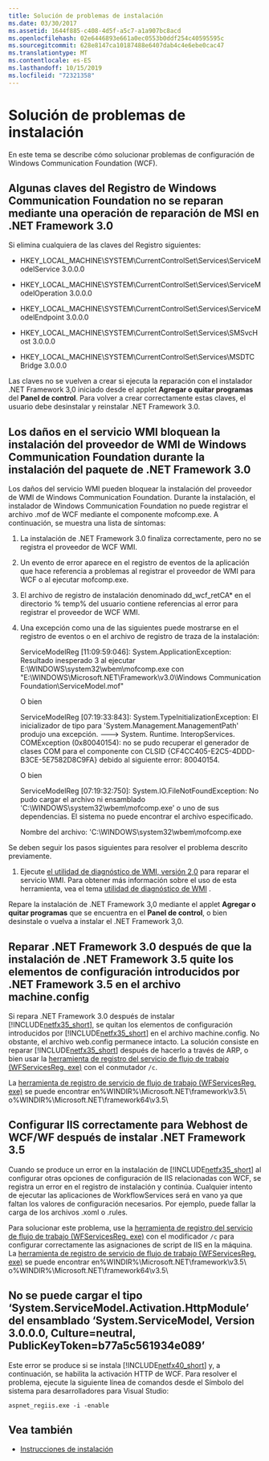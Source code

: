 ```yaml
---
title: Solución de problemas de instalación
ms.date: 03/30/2017
ms.assetid: 1644f885-c408-4d5f-a5c7-a1a907bc8acd
ms.openlocfilehash: 02e6446893e661a0ec0553b0ddf254c40595595c
ms.sourcegitcommit: 628e8147ca10187488e6407dab4c4e6ebe0cac47
ms.translationtype: MT
ms.contentlocale: es-ES
ms.lasthandoff: 10/15/2019
ms.locfileid: "72321358"
---
```

# <a name="troubleshooting-setup-issues"></a>Solución de problemas de instalación
En este tema se describe cómo solucionar problemas de configuración de Windows Communication Foundation (WCF).  
  
## <a name="some-windows-communication-foundation-registry-keys-are-not-repaired-by-performing-an-msi-repair-operation-on-the-net-framework-30"></a>Algunas claves del Registro de Windows Communication Foundation no se reparan mediante una operación de reparación de MSI en .NET Framework 3.0  
 Si elimina cualquiera de las claves del Registro siguientes:  
  
- HKEY_LOCAL_MACHINE\SYSTEM\CurrentControlSet\Services\ServiceModelService 3.0.0.0  
  
- HKEY_LOCAL_MACHINE\SYSTEM\CurrentControlSet\Services\ServiceModelOperation 3.0.0.0  
  
- HKEY_LOCAL_MACHINE\SYSTEM\CurrentControlSet\Services\ServiceModelEndpoint 3.0.0.0  
  
- HKEY_LOCAL_MACHINE\SYSTEM\CurrentControlSet\Services\SMSvcHost 3.0.0.0  
  
- HKEY_LOCAL_MACHINE\SYSTEM\CurrentControlSet\Services\MSDTC Bridge 3.0.0.0  
  
 Las claves no se vuelven a crear si ejecuta la reparación con el instalador .NET Framework 3,0 iniciado desde el applet **Agregar o quitar programas** del **Panel de control**. Para volver a crear correctamente estas claves, el usuario debe desinstalar y reinstalar .NET Framework 3.0.  
  
## <a name="wmi-service-corruption-blocks-installation-of-the-windows-communication-foundation-wmi-provider-during-installation-of-net-framework-30-package"></a>Los daños en el servicio WMI bloquean la instalación del proveedor de WMI de Windows Communication Foundation durante la instalación del paquete de .NET Framework 3.0  
 Los daños del servicio WMI pueden bloquear la instalación del proveedor de WMI de Windows Communication Foundation. Durante la instalación, el instalador de Windows Communication Foundation no puede registrar el archivo .mof de WCF mediante el componente mofcomp.exe. A continuación, se muestra una lista de síntomas:  
  
1. La instalación de .NET Framework 3.0 finaliza correctamente, pero no se registra el proveedor de WCF WMI.  
  
2. Un evento de error aparece en el registro de eventos de la aplicación que hace referencia a problemas al registrar el proveedor de WMI para WCF o al ejecutar mofcomp.exe.  
  
3. El archivo de registro de instalación denominado dd_wcf_retCA* en el directorio % temp% del usuario contiene referencias al error para registrar el proveedor de WCF WMI.  
  
4. Una excepción como una de las siguientes puede mostrarse en el registro de eventos o en el archivo de registro de traza de la instalación:  
  
     ServiceModelReg [11:09:59:046]: System.ApplicationException: Resultado inesperado 3 al ejecutar E:\WINDOWS\system32\wbem\mofcomp.exe con "E:\WINDOWS\Microsoft.NET\Framework\v3.0\Windows Communication Foundation\ServiceModel.mof"  
  
     O bien  
  
     ServiceModelReg [07:19:33:843]: System.TypeInitializationException: El inicializador de tipo para 'System.Management.ManagementPath' produjo una excepción. ---> System. Runtime. InteropServices. COMException (0x80040154): no se pudo recuperar el generador de clases COM para el componente con CLSID {CF4CC405-E2C5-4DDD-B3CE-5E7582D8C9FA} debido al siguiente error: 80040154.  
  
     O bien  
  
     ServiceModelReg [07:19:32:750]: System.IO.FileNotFoundException: No pudo cargar el archivo ni ensamblado 'C:\WINDOWS\system32\wbem\mofcomp.exe' o uno de sus dependencias. El sistema no puede encontrar el archivo especificado.  
  
     Nombre del archivo: 'C:\WINDOWS\system32\wbem\mofcomp.exe  
  
 Se deben seguir los pasos siguientes para resolver el problema descrito previamente.  
  
1. Ejecute [el utilidad de diagnóstico de WMI, versión 2,0](https://go.microsoft.com/fwlink/?LinkId=94685) para reparar el servicio WMI. Para obtener más información sobre el uso de esta herramienta, vea el tema [utilidad de diagnóstico de WMI](https://go.microsoft.com/fwlink/?LinkId=94686) .  
  
 Repare la instalación de .NET Framework 3,0 mediante el applet **Agregar o quitar programas** que se encuentra en el **Panel de control**, o bien desinstale o vuelva a instalar el .NET Framework 3,0.  
  
## <a name="repairing-net-framework-30-after-net-framework-35-installation-removes-configuration-elements-introduced-by-net-framework-35-in-machineconfig"></a>Reparar .NET Framework 3.0 después de que la instalación de .NET Framework 3.5 quite los elementos de configuración introducidos por .NET Framework 3.5 en el archivo machine.config  
 Si repara .NET Framework 3.0 después de instalar [!INCLUDE[netfx35_short](../../../includes/netfx35-short-md.md)], se quitan los elementos de configuración introducidos por [!INCLUDE[netfx35_short](../../../includes/netfx35-short-md.md)] en el archivo machine.config. No obstante, el archivo web.config permanece intacto. La solución consiste en reparar [!INCLUDE[netfx35_short](../../../includes/netfx35-short-md.md)] después de hacerlo a través de ARP, o bien usar la [herramienta de registro del servicio de flujo de trabajo (WFServicesReg. exe)](workflow-service-registration-tool-wfservicesreg-exe.md) con el conmutador `/c`.  
  
 La [herramienta de registro de servicio de flujo de trabajo (WFServicesReg. exe)](workflow-service-registration-tool-wfservicesreg-exe.md) se puede encontrar en%WINDIR%\Microsoft.NET\framework\v3.5\ o%WINDIR%\Microsoft.NET\framework64\v3.5\  
  
## <a name="configure-iis-properly-for-wcfwf-webhost-after-installing-net-framework-35"></a>Configurar IIS correctamente para Webhost de WCF/WF después de instalar .NET Framework 3.5  
 Cuando se produce un error en la instalación de [!INCLUDE[netfx35_short](../../../includes/netfx35-short-md.md)] al configurar otras opciones de configuración de IIS relacionadas con WCF, se registra un error en el registro de instalación y continúa. Cualquier intento de ejecutar las aplicaciones de WorkflowServices será en vano ya que faltan los valores de configuración necesarios. Por ejemplo, puede fallar la carga de los archivos .xoml o .rules.  
  
 Para solucionar este problema, use la [herramienta de registro del servicio de flujo de trabajo (WFServicesReg. exe)](workflow-service-registration-tool-wfservicesreg-exe.md) con el modificador `/c` para configurar correctamente las asignaciones de script de IIS en la máquina. La [herramienta de registro de servicio de flujo de trabajo (WFServicesReg. exe)](workflow-service-registration-tool-wfservicesreg-exe.md) se puede encontrar en%WINDIR%\Microsoft.NET\framework\v3.5\ o%WINDIR%\Microsoft.NET\framework64\v3.5\  
  
## <a name="could-not-load-type-systemservicemodelactivationhttpmodule-from-assembly-systemservicemodel-version-3000-cultureneutral-publickeytokenb77a5c561934e089"></a>No se puede cargar el tipo ‘System.ServiceModel.Activation.HttpModule’ del ensamblado ‘System.ServiceModel, Version 3.0.0.0, Culture=neutral, PublicKeyToken=b77a5c561934e089’  
 Este error se produce si se instala [!INCLUDE[netfx40_short](../../../includes/netfx40-short-md.md)] y, a continuación, se habilita la activación HTTP de WCF. Para resolver el problema, ejecute la siguiente línea de comandos desde el Símbolo del sistema para desarrolladores para Visual Studio:  
  
```console
aspnet_regiis.exe -i -enable  
```  
  
## <a name="see-also"></a>Vea también

- [Instrucciones de instalación](./samples/set-up-instructions.md)
